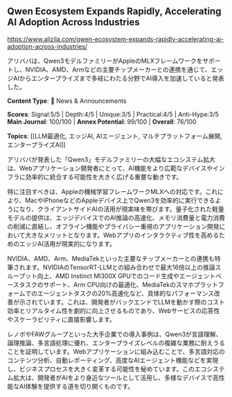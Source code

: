 ## Qwen Ecosystem Expands Rapidly, Accelerating AI Adoption Across Industries

https://www.alizila.com/qwen-ecosystem-expands-rapidly-accelerating-ai-adoption-across-industries/

アリババは、Qwen3モデルファミリーがAppleのMLXフレームワークをサポートし、NVIDIA、AMD、Armなどの主要チップメーカーとの連携を通じて、エッジAIからエンタープライズまで多岐にわたる分野でAI導入を加速していると発表した。

**Content Type**: 📰 News & Announcements

**Scores**: Signal:5/5 | Depth:4/5 | Unique:3/5 | Practical:4/5 | Anti-Hype:3/5
**Main Journal**: 100/100 | **Annex Potential**: 99/100 | **Overall**: 76/100

**Topics**: [[LLM最適化, エッジAI, AIエージェント, マルチプラットフォーム展開, エンタープライズAI]]

アリババが発表した「Qwen3」モデルファミリーの大幅なエコシステム拡大は、Webアプリケーション開発者にとって、AI機能をより広範なデバイスやインフラに効率的に統合する可能性を大きく広げる重要な動きです。

特に注目すべきは、Appleの機械学習フレームワークMLXへの対応です。これにより、MacやiPhoneなどのAppleデバイス上でQwen3を効率的に実行できるようになり、クライアントサイドAIの活用が現実味を帯びます。量子化された軽量モデルの提供は、エッジデバイスでのAI推論の高速化、メモリ消費量と電力消費の削減に直結し、オフライン機能やプライバシー重視のアプリケーション開発において大きなメリットとなります。Webアプリのインタラクティブ性を高めるためのエッジAI活用が現実的になります。

NVIDIA、AMD、Arm、MediaTekといった主要なチップメーカーとの連携も特筆されます。NVIDIAのTensorRT-LLMとの組み合わせで最大16倍以上の推論スループット向上、AMD Instinct MI300X GPUでのコード生成やエージェントベースタスクのサポート、Arm CPU向けの最適化、MediaTekのスマホプラットフォームでのエージェントタスクの20%高速化など、具体的なパフォーマンス改善が示されています。これは、開発者がバックエンドでLLMを動かす際のコスト効率とリアルタイム性を劇的に向上させるものであり、Webサービスの応答性やスケーラビリティに直接影響します。

レノボやFAWグループといった大手企業での導入事例は、Qwen3が言語理解、論理推論、多言語処理に優れ、エンタープライズレベルの複雑な業務に耐えうることを証明しています。Webアプリケーションに組み込むことで、多言語対応のコンテンツ分析、自動レポーティング、高度なAIエージェント機能などを実現し、ビジネスプロセスを大きく変革する可能性を秘めています。このエコシステム拡大は、開発者がAIをより身近なツールとして活用し、多様なデバイスで高性能なAI体験を提供する道を切り開くものです。